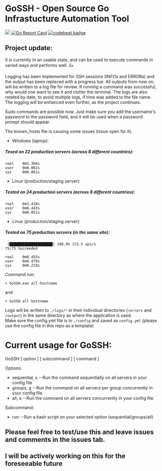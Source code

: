 # GoSSH  -  Open Source Go Infrastucture Automation Tool

![](https://github.com/Aponiatowski/GoSSH/workflows/GoSSH/badge.svg)     [![Go Report Card](https://goreportcard.com/badge/github.com/APoniatowski/GoSSH)](https://goreportcard.com/report/github.com/APoniatowski/GoSSH)   [![codebeat badge](https://codebeat.co/badges/e53dab58-a0df-4699-a4d6-cfe67fbd9b81)](https://codebeat.co/projects/github-com-aponiatowski-gossh-master)

## Project update:
It is currently in an usable state, and can be used to execute commands in varied ways and performs well. :+1:

Logging has been implemented for SSH sessions (INFOs and ERRORs) and the output has been replaced with a progress bar. All outputs from now on, will be 
written to a log file for review. If running a command was successful, why would one want to see it and clutter the terminal. 
The logs are also rotated by date, to avoid multiple logs, if time was added to the file name.
The logging will be enhanced even further, as the project continues.

Sudo commands are possible now. Just make sure you add the username's password to the password field, and it will be used when a password prompt should appear.

The known_hosts file is causing some issues (issue open for it).


* Windows (laptop):
##### Tesed on 22 production servers (across 8 different countries):

```
real    0m5.366s
user    0m0.062s
sys     0m0.061s
```


* Linux (production/staging server):
##### Tested on 24 production servers (across 8 different countries):

```
real    0m3.410s
user    0m0.443s
sys     0m0.051s
```


* Linux (production/staging server):
##### Tested on 75 production servers (in the same site):
```
 (████████████████████) 100.0% 172.5 ops/s
75/75 Succeeded

real    0m0.455s
user    0m0.479s
sys     0m0.219s
```

Command run:

```> GoSSH.exe all hostname```

and

```> GoSSH all hostname```

Logs will be written to ```./logs/*``` in their individual directories (```/errors``` and ```/output```) in the same directory as where the application is used.  
Make sure the config.yml file is in ```./config``` and saved as ```config.yml``` 
(please use the config file in this repo as a template)


# Current usage for GoSSH:
GoSSH [ option ] [ subcommand ] [ command ]

Options:
* sequential, s  --Run the command sequentially on all servers in your config file
* groups, g      --Run the command on all servers per group concurrently in your config file
* all, a         --Run the command on all servers concurrently in your config file

Subcommand:
* run           --Run a bash script on your selected option (sequential/groups/all)

## Please feel free to test/use this and leave issues and comments in the issues tab.
## I will be actively working on this for the foreseeable future
